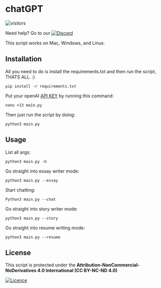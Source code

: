 # chatGPT  

![visitors](https://visitor-badge.glitch.me/badge?page_id=sahil-sagwekar2652.sahil-sagwekar2652&left_color=blue&right_color=red)  

Need help? Go to our [![Discord](https://img.shields.io/badge/Discord-%235865F2.svg?style=for-the-badge&logo=discord&logoColor=white)](https://discord.gg/qgnR8CCRE3)  

This script works on Mac, Windows, and Linux.  

## Installation  

All you need to do is install the requirements.txt and then run the script, THATS ALL. :)
```
pip install -r requirements.txt
```

Put your openAI [API KEY](https://platform.openai.com/account/api-keys) by running this command:
```
nano +13 main.py
```
Then just run the script by doing:

```
python3 main.py
```



## Usage

List all args:
```
python3 main.py -h
```
Go straight into essay writer mode:
```
python3 main.py --essay
```
Start chatting:
```
Python3 main.py --chat
```
Go straight into story writer mode:
```
python3 main.py --story
```
Go straight into resume writing mode:
```
python3 main.py --resume
```


## License

This script is protected under the __Attribution-NonCommercial-NoDerivatives 4.0 International (CC BY-NC-ND 4.0)__  

[![Licence](https://img.shields.io/static/v1?label=LICENSE&message=CC%20BY-NC-ND%204.0&color=green?style=for-the-badge)](LICENSE)  
